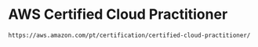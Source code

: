 # AWS Certified Cloud Practitioner

    https://aws.amazon.com/pt/certification/certified-cloud-practitioner/    
